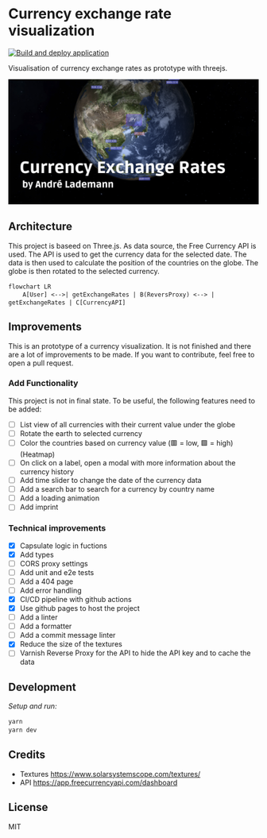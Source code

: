 # Currency exchange rate visualization

[![Build and deploy application](https://github.com/vergissberlin/resume-currencies/actions/workflows/build-and-deploy.yml/badge.svg)](https://github.com/vergissberlin/resume-currencies/actions/workflows/build-and-deploy.yml)

Visualisation of currency exchange rates as prototype with threejs.

![Teaser](./docs/teaser-without.png)

## Architecture

This project is baseed on Three.js. As data source, the Free Currency API is used. The API is used to get the currency data for the selected date. The data is then used to calculate the position of the countries on the globe. The globe is then rotated to the selected currency.

```mermaid
flowchart LR
    A[User] <-->| getExchangeRates | B(ReversProxy) <--> | getExchangeRates | C[CurrencyAPI]
```

## Improvements

This is an prototype of a currency visualization. It is not finished and there are a lot of improvements to be made. If you want to contribute, feel free to open a pull request.

### Add Functionality

This project is not in final state.
To be useful, the following features need to be added:

- [ ] List view of all currencies with their current value under the globe
- [ ] Rotate the earth to selected currency
- [ ] Color the countries based on currency value (🟥 = low,  🟩 = high) (Heatmap)
- [ ] On click on a label, open a modal with more information about the currency history
- [ ] Add time slider to change the date of the currency data
- [ ] Add a search bar to search for a currency by country name
- [ ] Add a loading animation
- [ ] Add imprint

### Technical improvements

- [x] Capsulate logic in fuctions
- [x] Add types
- [ ] CORS proxy settings
- [ ] Add unit and e2e tests
- [ ]  Add a 404 page
- [ ]  Add error handling
- [x]  CI/CD pipeline with github actions
- [x]  Use github pages to host the project
- [ ] Add a linter
- [ ] Add a formatter
- [ ] Add a commit message linter
- [x] Reduce the size of the textures
- [ ] Varnish Reverse Proxy for the API to hide the API key and to cache the data

## Development

*Setup and run:*

```bash
yarn
yarn dev
```

## Credits

- Textures <https://www.solarsystemscope.com/textures/>
- API <https://app.freecurrencyapi.com/dashboard>

## License

MIT
